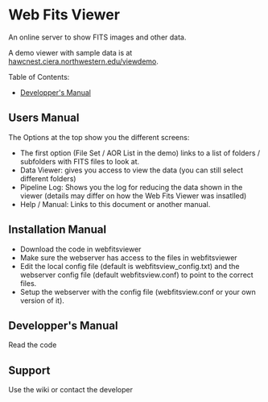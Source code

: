 # Web Fits Viewer
An online server to show FITS images and other data.

A demo viewer with sample data is at [hawcnest.ciera.northwestern.edu/viewdemo](https://hawcnest.ciera.northwestern.edu/viewdemo).

Table of Contents:
 * [Developper's Manual](#devman)

## Users Manual

The Options at the top show you the different screens:
 * The first option (File Set / AOR List in the demo) links to a list of folders / subfolders with FITS files to look at.
 * Data Viewer: gives you access to view the data (you can still select different folders)
 * Pipeline Log: Shows you the log for reducing the data shown in the viewer (details may differ on how the Web Fits Viewer was insatlled)
 * Help / Manual: Links to this document or another manual.

## Installation Manual

 * Download the code in webfitsviewer
 * Make sure the webserver has access to the files in webfitsviewer
 * Edit the local config file (default is webfitsview_config.txt) and the webserver config file (default webfitsview.conf) to point to the correct files.
 * Setup the webserver with the config file (webfitsview.conf or your own version of it).

<a name="devman"></a>
## Developper's Manual

Read the code

## Support
Use the wiki or contact the developer

